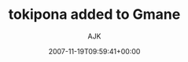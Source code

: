 ---
title: 'tokipona added to Gmane'
posts: 3
hash: '3reUBSKK'
author: 'AJK'
date: 2007-11-19T09:59:41+00:00
sources:
  - https://tokipona.yahoogroups.narkive.com/3reUBSKK
---